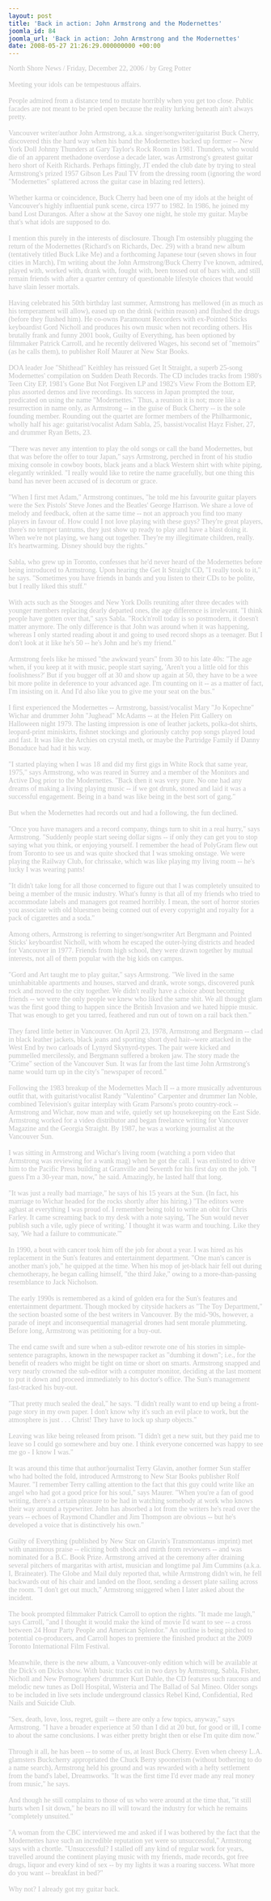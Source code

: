 ```yaml
---
layout: post
title: 'Back in action: John Armstrong and the Modernettes'
joomla_id: 84
joomla_url: 'Back in action: John Armstrong and the Modernettes'
date: 2008-05-27 21:26:29.000000000 +00:00
---
```

<span style="color: #c0c0c0"><span style="font-family: 'book antiqua', palatino">North Shore News / Friday, December 22, 2006 / by Greg Potter<br /><br />Meeting your idols can be tempestuous affairs.<br /><br />People admired from a distance tend to mutate horribly when you get too close. Public facades are not meant to be pried open because the reality lurking beneath ain't always pretty.<br /><br />Vancouver writer/author John Armstrong, a.k.a. singer/songwriter/guitarist Buck Cherry, discovered this the hard way when his band the Modernettes backed up former -- New York Doll Johnny Thunders at Gary Taylor's Rock Room in 1981. Thunders, who would die of an apparent methadone overdose a decade later, was Armstrong's greatest guitar hero short of Keith Richards. Perhaps fittingly, JT ended the club date by trying to steal Armstrong's prized 1957 Gibson Les Paul TV from the dressing room (ignoring the word &quot;Modernettes&quot; splattered across the guitar case in blazing red letters).<br /><br />Whether karma or coincidence, Buck Cherry had been one of my idols at the height of Vancouver's highly influential punk scene, circa 1977 to 1982. In 1986, he joined my band Lost Durangos. After a show at the Savoy one night, he stole my guitar. Maybe that's what idols are supposed to do.<br /><br />I mention this purely in the interests of disclosure. Though I'm ostensibly plugging the return of the Modernettes (Richard's on Richards, Dec. 29) with a brand new album (tentatively titled Buck Like Me) and a forthcoming Japanese tour (seven shows in four cities in March), I'm writing about the John Armstrong/Buck Cherry I've known, admired, played with, worked with, drank with, fought with, been tossed out of bars with, and still remain friends with after a quarter century of questionable lifestyle choices that would have slain lesser mortals.<br /><br />Having celebrated his 50th birthday last summer, Armstrong has mellowed (in as much as his temperament will allow), eased up on the drink (within reason) and flushed the drugs (before they flushed him). He co-owns Paramount Recorders with ex-Pointed Sticks keyboardist Gord Nicholl and produces his own music when not recording others. His brutally frank and funny 2001 book, Guilty of Everything, has been optioned by filmmaker Patrick Carroll, and he recently delivered Wages, his second set of &quot;memoirs&quot; (as he calls them), to publisher Rolf Maurer at New Star Books.<br /><br />DOA leader Joe &quot;Shithead&quot; Keithley has reissued Get It Straight, a superb 25-song Modernettes' compilation on Sudden Death Records. The CD includes tracks from 1980's Teen City EP, 1981's Gone But Not Forgiven LP and 1982's View From the Bottom EP, plus assorted demos and live recordings. Its success in Japan prompted the tour, predicated on using the name &quot;Modernettes.&quot; Thus, a reunion it is not; more like a resurrection in name only, as Armstrong -- in the guise of Buck Cherry -- is the sole founding member. Rounding out the quartet are former members of the Philharmonic, wholly half his age: guitarist/vocalist Adam Sabla, 25, bassist/vocalist Hayz Fisher, 27, and drummer Ryan Betts, 23.<br /><br />&quot;There was never any intention to play the old songs or call the band Modernettes, but that was before the offer to tour Japan,&quot; says Armstrong, perched in front of his studio mixing console in cowboy boots, black jeans and a black Western shirt with white piping, elegantly wrinkled. &quot;I really would like to retire the name gracefully, but one thing this band has never been accused of is decorum or grace.<br /><br />&quot;When I first met Adam,&quot; Armstrong continues, &quot;he told me his favourite guitar players were the Sex Pistols' Steve Jones and the Beatles' George Harrison. We share a love of melody and feedback, often at the same time -- not an approach you find too many players in favour of. How could I not love playing with these guys? They're great players, there's no temper tantrums, they just show up ready to play and have a blast doing it. When we're not playing, we hang out together. They're my illegitimate children, really. It's heartwarming. Disney should buy the rights.&quot;<br /><br />Sabla, who grew up in Toronto, confesses that he'd never heard of the Modernettes before being introduced to Armstrong. Upon hearing the Get It Straight CD, &quot;I really took to it,&quot; he says. &quot;Sometimes you have friends in bands and you listen to their CDs to be polite, but I really liked this stuff.&quot;<br /><br />With acts such as the Stooges and New York Dolls reuniting after three decades with younger members replacing dearly departed ones, the age difference is irrelevant. &quot;I think people have gotten over that,&quot; says Sabla. &quot;Rock'n'roll today is so postmodern, it doesn't matter anymore. The only difference is that John was around when it was happening, whereas I only started reading about it and going to used record shops as a teenager. But I don't look at it like he's 50 -- he's John and he's my friend.&quot;<br /><br />Armstrong feels like he missed &quot;the awkward years&quot; from 30 to his late 40s: &quot;The age when, if you keep at it with music, people start saying, 'Aren't you a little old for this foolishness?' But if you bugger off at 30 and show up again at 50, they have to be a wee bit more polite in deference to your advanced age. I'm counting on it -- as a matter of fact, I'm insisting on it. And I'd also like you to give me your seat on the bus.&quot;<br /><br />I first experienced the Modernettes -- Armstrong, bassist/vocalist Mary &quot;Jo Kopechne&quot; Wichar and drummer John &quot;Jughead&quot; McAdams -- at the Helen Pitt Gallery on Halloween night 1979. The lasting impression is one of leather jackets, polka-dot shirts, leopard-print miniskirts, fishnet stockings and gloriously catchy pop songs played loud and fast. It was like the Archies on crystal meth, or maybe the Partridge Family if Danny Bonaduce had had it his way.<br /><br />&quot;I started playing when I was 18 and did my first gigs in White Rock that same year, 1975,&quot; says Armstrong, who was reared in Surrey and a member of the Monitors and Active Dog prior to the Modernettes. &quot;Back then it was very pure. No one had any dreams of making a living playing music -- if we got drunk, stoned and laid it was a successful engagement. Being in a band was like being in the best sort of gang.&quot;<br /><br />But when the Modernettes had records out and had a following, the fun declined.<br /><br />&quot;Once you have managers and a record company, things turn to shit in a real hurry,&quot; says Armstrong. &quot;Suddenly people start seeing dollar signs -- if only they can get you to stop saying what you think, or enjoying yourself. I remember the head of PolyGram flew out from Toronto to see us and was quite shocked that I was smoking onstage. We were playing the Railway Club, for chrissake, which was like playing my living room -- he's lucky I was wearing pants!<br /><br />&quot;It didn't take long for all those concerned to figure out that I was completely unsuited to being a member of the music industry. What's funny is that all of my friends who tried to accommodate labels and managers got reamed horribly. I mean, the sort of horror stories you associate with old bluesmen being conned out of every copyright and royalty for a pack of cigarettes and a soda.&quot;<br /><br />Among others, Armstrong is referring to singer/songwriter Art Bergmann and Pointed Sticks' keyboardist Nicholl, with whom he escaped the outer-lying districts and headed for Vancouver in 1977. Friends from high school, they were drawn together by mutual interests, not all of them popular with the big kids on campus.<br /><br />&quot;Gord and Art taught me to play guitar,&quot; says Armstrong. &quot;We lived in the same uninhabitable apartments and houses, starved and drank, wrote songs, discovered punk rock and moved to the city together. We didn't really have a choice about becoming friends -- we were the only people we knew who liked the same shit. We all thought glam was the first good thing to happen since the British Invasion and we hated hippie music. That was enough to get you tarred, feathered and run out of town on a rail back then.&quot;<br /><br />They fared little better in Vancouver. On April 23, 1978, Armstrong and Bergmann -- clad in black leather jackets, black jeans and sporting short dyed hair--were attacked in the West End by two carloads of Lynyrd Skynyrd-types. The pair were kicked and pummelled mercilessly, and Bergmann suffered a broken jaw. The story made the &quot;Crime&quot; section of the Vancouver Sun. It was far from the last time John Armstrong's name would turn up in the city's &quot;newspaper of record.&quot;<br /><br />Following the 1983 breakup of the Modernettes Mach II -- a more musically adventurous outfit that, with guitarist/vocalist Randy &quot;Valentino&quot; Carpenter and drummer Ian Noble, combined Television's guitar interplay with Gram Parsons's proto country-rock -- Armstrong and Wichar, now man and wife, quietly set up housekeeping on the East Side. Armstrong worked for a video distributor and began freelance writing for Vancouver Magazine and the Georgia Straight. By 1987, he was a working journalist at the Vancouver Sun.<br /><br />I was sitting in Armstrong and Wichar's living room (watching a porn video that Armstrong was reviewing for a wank mag) when he got the call. I was enlisted to drive him to the Pacific Press building at Granville and Seventh for his first day on the job. &quot;I guess I'm a 30-year man, now,&quot; he said. Amazingly, he lasted half that long.<br /><br />&quot;It was just a really bad marriage,&quot; he says of his 15 years at the Sun. (In fact, his marriage to Wichar headed for the rocks shortly after his hiring.) &quot;The editors were aghast at everything I was proud of. I remember being told to write an obit for Chris Farley. It came screaming back to my desk with a note saying, 'The Sun would never publish such a vile, ugly piece of writing.' I thought it was warm and touching. Like they say, 'We had a failure to communicate.'&quot;<br /><br />In 1990, a bout with cancer took him off the job for about a year. I was hired as his replacement in the Sun's features and entertainment department. &quot;One man's cancer is another man's job,&quot; he quipped at the time. When his mop of jet-black hair fell out during chemotherapy, he began calling himself, &quot;the third Jake,&quot; owing to a more-than-passing resemblance to Jack Nicholson.<br /><br />The early 1990s is remembered as a kind of golden era for the Sun's features and entertainment department. Though mocked by cityside hackers as &quot;The Toy Department,&quot; the section boasted some of the best writers in Vancouver. By the mid-'90s, however, a parade of inept and inconsequential managerial drones had sent morale plummeting. Before long, Armstrong was petitioning for a buy-out.<br /><br />The end came swift and sure when a sub-editor rewrote one of his stories in simple-sentence paragraphs, known in the newspaper racket as &quot;dumbing it down&quot;; i.e., for the benefit of readers who might be tight on time or short on smarts. Armstrong snapped and very nearly crowned the sub-editor with a computer monitor, deciding at the last moment to put it down and proceed immediately to his doctor's office. The Sun's management fast-tracked his buy-out.<br /><br />&quot;That pretty much sealed the deal,&quot; he says. &quot;I didn't really want to end up being a front-page story in my own paper. I don't know why it's such an evil place to work, but the atmosphere is just . . . Christ! They have to lock up sharp objects.&quot;<br /><br />Leaving was like being released from prison. &quot;I didn't get a new suit, but they paid me to leave so I could go somewhere and buy one. I think everyone concerned was happy to see me go - I know I was.&quot;<br /><br />It was around this time that author/journalist Terry Glavin, another former Sun staffer who had bolted the fold, introduced Armstrong to New Star Books publisher Rolf Maurer. &quot;I remember Terry calling attention to the fact that this guy could write like an angel who had got a good price for his soul,&quot; says Maurer. &quot;When you're a fan of good writing, there's a certain pleasure to be had in watching somebody at work who knows their way around a typewriter. John has absorbed a lot from the writers he's read over the years -- echoes of Raymond Chandler and Jim Thompson are obvious -- but he's developed a voice that is distinctively his own.&quot;<br /><br />Guilty of Everything (published by New Star on Glavin's Transmontanus imprint) met with unanimous praise -- eliciting both shock and mirth from reviewers -- and was nominated for a B.C. Book Prize. Armstrong arrived at the ceremony after draining several pitchers of margaritas with artist, musician and longtime pal Jim Cummins (a.k.a. I, Braineater). The Globe and Mail duly reported that, while Armstrong didn't win, he fell backwards out of his chair and landed on the floor, sending a dessert plate sailing across the room. &quot;I don't get out much,&quot; Armstrong sniggered when I later asked about the incident.<br /><br />The book prompted filmmaker Patrick Carroll to option the rights. &quot;It made me laugh,&quot; says Carroll, &quot;and I thought it would make the kind of movie I'd want to see -- a cross between 24 Hour Party People and American Splendor.&quot; An outline is being pitched to potential co-producers, and Carroll hopes to premiere the finished product at the 2009 Toronto International Film Festival.<br /><br />Meanwhile, there is the new album, a Vancouver-only edition which will be available at the Dick's on Dicks show. With basic tracks cut in two days by Armstrong, Sabla, Fisher, Nicholl and New Pornographers' drummer Kurt Dahle, the CD features such raucous and melodic new tunes as Doll Hospital, Wisteria and The Ballad of Sal Mineo. Older songs to be included in live sets include underground classics Rebel Kind, Confidential, Red Nails and Suicide Club.<br /><br />&quot;Sex, death, love, loss, regret, guilt -- there are only a few topics, anyway,&quot; says Armstrong. &quot;I have a broader experience at 50 than I did at 20 but, for good or ill, I come to about the same conclusions. I was either pretty bright then or else I'm quite dim now.&quot;<br /><br />Through it all, he has been -- to some of us, at least Buck Cherry. Even when cheesy L.A. glamsters Buckcherry appropriated the Chuck Berry spoonerism (without bothering to do a name search), Armstrong held his ground and was rewarded with a hefty settlement from the band's label, Dreamworks. &quot;It was the first time I'd ever made any real money from music,&quot; he says.<br /><br />And though he still complains to those of us who were around at the time that, &quot;it still hurts when I sit down,&quot; he bears no ill will toward the industry for which he remains &quot;completely unsuited.&quot;<br /><br />&quot;A woman from the CBC interviewed me and asked if I was bothered by the fact that the Modernettes have such an incredible reputation yet were so unsuccessful,&quot; Armstrong says with a chortle. &quot;Unsuccessful? I stalled off any kind of regular work for years, travelled around the continent playing music with my friends, made records, got free drugs, liquor and every kind of sex -- by my lights it was a roaring success. What more do you want -- breakfast in bed?&quot;<br /><br />Why not? I already got my guitar back.<br /></span></span>
